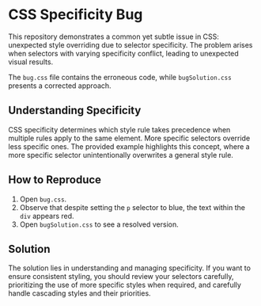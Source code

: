 # CSS Specificity Bug

This repository demonstrates a common yet subtle issue in CSS: unexpected style overriding due to selector specificity.  The problem arises when selectors with varying specificity conflict, leading to unexpected visual results.

The `bug.css` file contains the erroneous code, while `bugSolution.css` presents a corrected approach.

## Understanding Specificity

CSS specificity determines which style rule takes precedence when multiple rules apply to the same element. More specific selectors override less specific ones.  The provided example highlights this concept, where a more specific selector unintentionally overwrites a general style rule.

## How to Reproduce

1. Open `bug.css`.
2. Observe that despite setting the `p` selector to blue, the text within the `div` appears red.
3. Open `bugSolution.css` to see a resolved version.

## Solution

The solution lies in understanding and managing specificity.  If you want to ensure consistent styling, you should review your selectors carefully, prioritizing the use of more specific styles when required, and carefully handle cascading styles and their priorities.